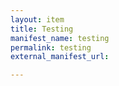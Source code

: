 ```yaml
---
layout: item
title: Testing
manifest_name: testing
permalink: testing
external_manifest_url: 

---
```

<!-- Add an essay or interpretive material below this line,
using HTML or markdown.  Do not modify this file above this line -->
